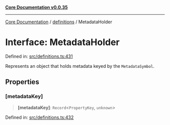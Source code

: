 [**Core Documentation v0.0.35**](../../README.md)

***

[Core Documentation](../../modules.md) / [definitions](../README.md) / MetadataHolder

# Interface: MetadataHolder

Defined in: [src/definitions.ts:431](https://github.com/stonemjs/core/blob/83759020101bdf94fc7c7a0d8609e63689d57c0f/src/definitions.ts#L431)

Represents an object that holds metadata keyed by the `MetadataSymbol`.

## Properties

### \[metadataKey\]

> **\[metadataKey\]**: `Record`\<`PropertyKey`, `unknown`\>

Defined in: [src/definitions.ts:432](https://github.com/stonemjs/core/blob/83759020101bdf94fc7c7a0d8609e63689d57c0f/src/definitions.ts#L432)
